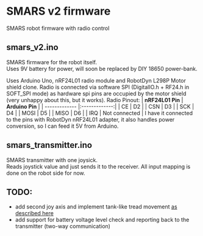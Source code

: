 # SMARS v2 firmware
SMARS robot firmware with radio control

## smars_v2.ino
SMARS firmware for the robot itself.  
Uses 9V battery for power, will soon be replaced by DIY 18650 power-bank.

Uses Arduino Uno, nRF24L01 radio module and RobotDyn L298P Motor shield clone. Radio is connected via software SPI (DigitalIO.h + RF24.h in SOFT_SPI mode) as hardware spi pins are occupied by the motor shield (very unhappy about this, but it works).
Radio Pinout:
| **nRF24L01 Pin**  | **Arduino Pin**   |
| ------------- |:-------------:|
| CE            | D2 |
| CSN           | D3 |
| SCK           | D4 |
| MOSI          | D5 |
| MISO          | D6 |
| IRQ           | Not connected |
I have it connected to the pins with RobotDyn nRF24L01 adapter, it also handles power conversion, so I can feed it 5V from Arduino.

## smars_transmitter.ino
SMARS transmitter with one joysick.  
Reads joystick value and just sends it to the receiver. All input mapping is done on the robot side for now.

## TODO:
- add second joy axis and implement tank-like tread movement [as described here](http://home.kendra.com/mauser/Joystick.html)
- add support for battery voltage level check and reporting back to the transmitter (two-way communication)
